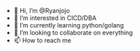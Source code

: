 - 👋 Hi, I’m @Ryanjojo
- 👀 I’m interested in CICD/DBA
- 🌱 I’m currently learning python/golang
- 💞️ I’m looking to collaborate on everything
- 📫 How to reach me 


<!---
Ryanjojo/Ryanjojo is a ✨ special ✨ repository because its `README.md` (this file) appears on your GitHub profile.
You can click the Preview link to take a look at your changes.
--->
